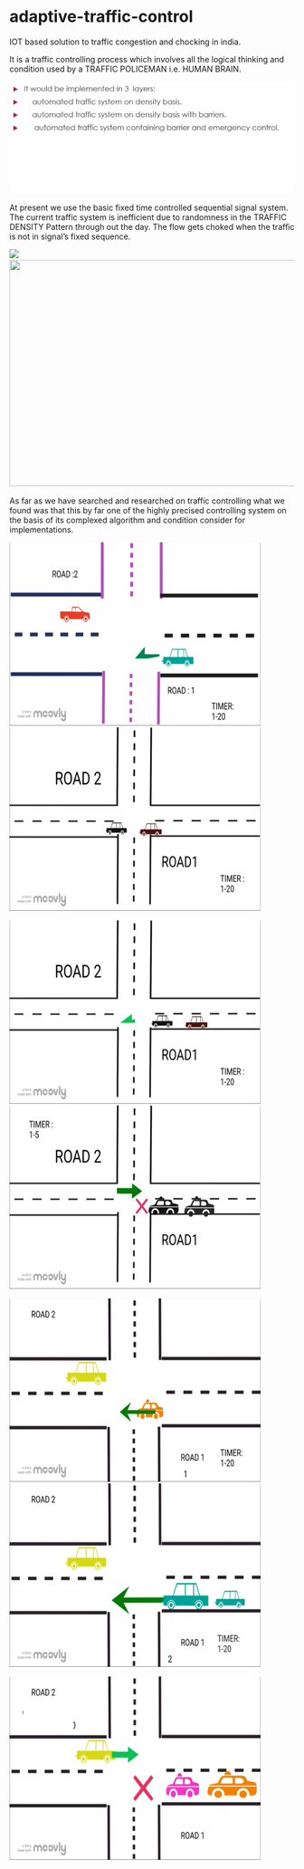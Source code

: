 # adaptive-traffic-control
IOT based solution to traffic congestion and chocking in india.

It is a traffic controlling process which involves all the logical thinking and condition used by a TRAFFIC POLICEMAN i.e. HUMAN BRAIN.

![](traffic_2.png)

At present we use the basic fixed time controlled sequential signal system.
The current traffic system is inefficient due to randomness in the TRAFFIC DENSITY Pattern through out the day.
The flow gets choked when the traffic is not in signal’s fixed sequence.


![](traffic_3.png)<img src="traffic_3.png" width="600" height="400">

As far as we have searched and researched on traffic controlling what we found was that this by far one of the highly precised controlling system on the basis of its complexed algorithm and condition consider for implementations. 


<img src="Screenshot (453).png" width="444" height="324">                                         <img src="Screenshot (454).png" padding="10" width="444" height="324">






<img src="Screenshot (455).png" width="444" height="324">                                          <img src="Screenshot (457).png" width="444" height="324">







<img src="Screenshot (458).png" width="444" height="324">                                          <img src="Screenshot (459).png" width="444" height="324">







<img src="Screenshot (461).png" width="444" height="324">

